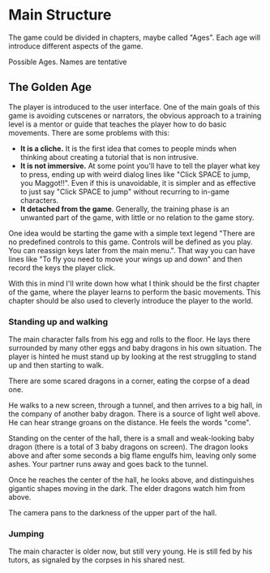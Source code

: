 # Main Structure #
The game could be divided in chapters, maybe called "Ages". Each age will introduce different aspects of the game.

Possible Ages. Names are tentative

## The Golden Age ##
The player is introduced to the user interface. One of the main goals of this game is avoiding cutscenes or narrators, the obvious approach to a training level is a mentor or guide that teaches the player how to do basic movements. There are some problems with this:

  * **It is a cliche.** It is the first idea that comes to people minds when thinking about creating a tutorial that is non intrusive.
  * **It is not immersive.** At some point you'll have to tell the player what key to press, ending up with weird dialog lines like "Click SPACE to jump, you Maggot!!". Even if this is unavoidable, it is simpler and as effective to just say "Click SPACE to jump" without recurring to in-game characters.
  * **It detached from the game**. Generally, the training phase is an unwanted part of the game, with little or no relation to the game story.

One idea would be starting the game with a simple text legend "There are no predefined controls to this game.  Controls will be defined as you play. You can reassign keys later from the main menu.". That way you can have lines like "To fly you need to move your wings up and down" and then record the keys the player click.

With this in mind I'll write down how what I think should be the first chapter of the game, where the player learns to perform the basic movements. This chapter should be also used to cleverly introduce the player to the world.

### Standing up and walking ###
The main character falls from his egg and rolls to the floor. He lays there surrounded by many other eggs and baby dragons in his own situation. The player is hinted he must stand up by looking at the rest struggling to stand up and then starting to walk.

There are some scared dragons in a corner, eating the corpse of a dead one.

He walks to a new screen, through a tunnel, and then arrives to a big hall, in the company of another baby dragon. There is a source of light well above. He can hear strange groans on the distance. He feels the words "come".

Standing on the center of the hall, there is a small and weak-looking baby dragon (there is a total of 3 baby dragons on screen). The dragon looks above and after some seconds a big flame engulfs him, leaving only some ashes. Your partner runs away and goes back to the tunnel.

Once he reaches the center of the hall, he looks above, and distinguishes gigantic shapes moving in the dark. The elder dragons watch him from above.

The camera pans to the darkness of the upper part of the hall.

### Jumping ###
The main character is older now, but still very young. He is still fed by his tutors, as signaled by the corpses in his shared nest.